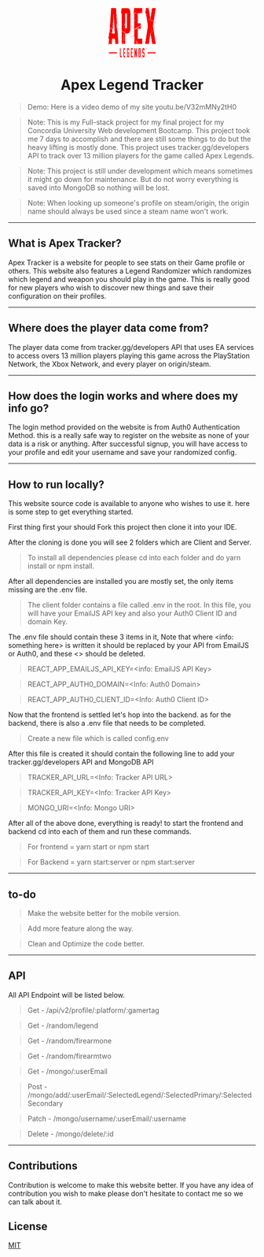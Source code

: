 <div align="center">
<img align="center" width="100" height="100" src="client/src/Media/apexlogo.svg">
<h1>Apex Legend Tracker</h1>
</div>

> Demo: Here is a video demo of my site youtu.be/V32mMNy2tH0

> Note: This is my Full-stack project for my final project for my Concordia University Web development Bootcamp. This project took me 7 days to accomplish and there are still some things to do but the heavy lifting is mostly done. This project uses tracker.gg/developers API to track over 13 million players for the game called Apex Legends.

> Note: This project is still under development which means sometimes it might go down for maintenance. But do not worry everything is saved into MongoDB so nothing will be lost.

> Note: When looking up someone's profile on steam/origin, the origin name should always be used since a steam name won't work.

---

## What is Apex Tracker?

Apex Tracker is a website for people to see stats on their Game profile or others. This website also features a Legend Randomizer which randomizes which legend and weapon you should play in the game. This is really good for new players who wish to discover new things and save their configuration on their profiles.

---

## Where does the player data come from?

The player data come from tracker.gg/developers API that uses EA services to access overs 13 million players playing this game across the PlayStation Network, the Xbox Network, and every player on origin/steam.

---

## How does the login works and where does my info go?

The login method provided on the website is from Auth0 Authentication Method. this is a really safe way to register on the website as none of your data is a risk or anything. After successful signup, you will have access to your profile and edit your username and save your randomized config.

---

## How to run locally?

This website source code is available to anyone who wishes to use it. here is some step to get everything started.

First thing first your should Fork this project then clone it into your IDE.

After the cloning is done you will see 2 folders which are Client and Server.

> To install all dependencies please cd into each folder and do yarn install or npm install.

After all dependencies are installed you are mostly set, the only items missing are the .env file.

> The client folder contains a file called .env in the root. In this file, you will have your EmailJS API key and also your Auth0 Client ID and domain Key.

The .env file should contain these 3 items in it, Note that where <info: something here> is written it should be replaced by your API from EmailJS or Auth0, and these <> should be deleted.

> REACT_APP_EMAILJS_API_KEY=<info: EmailJS API Key>

> REACT_APP_AUTH0_DOMAIN=<Info: Auth0 Domain>

> REACT_APP_AUTH0_CLIENT_ID=<Info: Auth0 Client ID>

Now that the frontend is settled let's hop into the backend. as for the backend, there is also a .env file that needs to be completed.

> Create a new file which is called config.env

After this file is created it should contain the following line to add your tracker.gg/developers API and MongoDB API

> TRACKER_API_URL=<Info: Tracker API URL>

> TRACKER_API_KEY=<Info: Tracker API Key>

> MONGO_URI=<Info: Mongo URI>

After all of the above done, everything is ready! to start the frontend and backend cd into each of them and run these commands.

> For frontend = yarn start or npm start

> For Backend = yarn start:server or npm start:server

---

## to-do

> Make the website better for the mobile version.

> Add more feature along the way.

> Clean and Optimize the code better.

---

## API

All API Endpoint will be listed below.

> Get - /api/v2/profile/:platform/:gamertag

> Get - /random/legend

> Get - /random/firearmone

> Get - /random/firearmtwo

> Get - /mongo/:userEmail

> Post - /mongo/add/:userEmail/:SelectedLegend/:SelectedPrimary/:SelectedSecondary

> Patch - /mongo/username/:userEmail/:username

> Delete - /mongo/delete/:id

---

## Contributions

Contribution is welcome to make this website better. If you have any idea of contribution you wish to make please don't hesitate to contact me so we can talk about it.

## License

[MIT](https://choosealicense.com/licenses/mit/)
